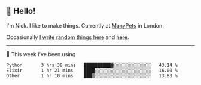 ## 👋 Hello! 

I'm Nick. I like to make things. Currently at [ManyPets](https://manypets.com) in London.

Occasionally [I write random things here](https://nicksnell.com) and [here](https://twitter.com/nicksnell).

-------

🚀 This week I've been using

<!--START_SECTION:waka-->

```text
Python       3 hrs 38 mins   ██████████▓░░░░░░░░░░░░░░   43.14 %
Elixir       1 hr 21 mins    ████░░░░░░░░░░░░░░░░░░░░░   16.00 %
Other        1 hr 10 mins    ███▒░░░░░░░░░░░░░░░░░░░░░   13.83 %
```

<!--END_SECTION:waka-->

